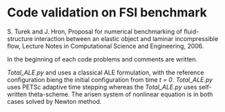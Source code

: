 # Code validation on FSI benchmark
S. Turek and J. Hron, Proposal for numerical benchmarking of fluid-structure 
interaction between an elastic object and laminar incompressible flow, 
Lecture Notes in Computational Science and Engineering, 2006.


In the beginning of each code problems and comments are written. 

*Total_ALE.py* and uses a classical ALE formulation, with 
the reference configuration bieng the initial configuration from time *t = 0*.
*Total_ALE.py* uses PETSc adaptive time stepping whereas the *Total_ALE.py*
uses self-written theta-scheme.
The arisen system of nonlinear equation is in both cases solved by Newton method.

